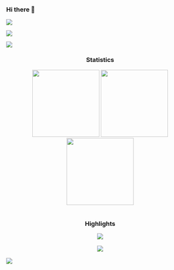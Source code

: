 ### Hi there 👋 

<!--
**KarunAtreya/KarunAtreya** is a ✨ _special_ ✨ repository because its `README.md` (this file) appears on your GitHub profile.

Here are some ideas to get you started:

- 🔭 I’m currently working on ...
- 🌱 I’m currently learning ...
- 👯 I’m looking to collaborate on ...
- 🤔 I’m looking for help with ...
- 💬 Ask me about ...
- 📫 How to reach me: ...
- 😄 Pronouns: ...
- ⚡ Fun fact: ...
-->

<div> <a href="https://www.linkedin.com/in/karun-atreya/" target="_blank"><img src="https://img.shields.io/badge/LinkedIn-0077B5?style=for-the-badge&logo=linkedin&logoColor=white" target="_blank"></a>

<a href="https://www.kaggle.com/karunatreya" target="_blank"><img src="https://img.shields.io/badge/Kaggle-20BEFF?style=for-the-badge&logo=Kaggle&logoColor=white" target="_blank"></a>

<a href = "mailto:karunat1999@@gmail.com"><img src="https://img.shields.io/badge/-Gmail-%23333?style=for-the-badge&logo=gmail&logoColor=white" target="_blank"></a>

</div>





<h3 align="center">Statistics</h3>

 <div align="center">

<img src="http://github-profile-summary-cards.vercel.app/api/cards/stats?username=KarunAtreya&theme=swift" height="180em" />

<img src="http://github-profile-summary-cards.vercel.app/api/cards/repos-per-language?username=KarunAtreya&theme=swift" height="180em"  />

<img src="http://github-profile-summary-cards.vercel.app/api/cards/profile-details?username=KarunAtreya&theme=swift" height="180em" />

</div>

<br/>

<h3 align="center">Highlights</h3>



 <div align="center">
<img src="https://github-profile-trophy.vercel.app/?username=KarunAtreya&theme=swift&row=2&column=3"/></div>
 <div align="center">
<br/>
<img src="https://komarev.com/ghpvc/?username=KarunAtreya&label=Profile%20views&color=0e75b6&style=flat"/>
</div>

<br/>

<img src="https://komarev.com/ghpvc/?username=KarunAtreya&label=Profile%20views&color=0e75b6&style=flat"/>

</div>


